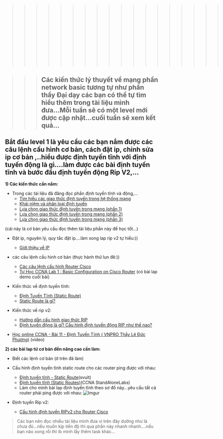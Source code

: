 >>>>>>>>>>>>>>>>>>>>>> # Level 1    

>>> ## Các kiến thức lý thuyết về mạng phần network basic tương tự như phần thầy Đại dạy các bạn có thể tự tìm hiểu thêm trong tài liệu mình đưa...Mỗi tuần sẽ có một level mới được cập nhật...cuối tuần sẽ xem kết quả...
## Bắt đầu level 1 là yêu cầu các bạn nắm được các câu lệnh cấu hình cơ bản, cách đặt ip, chỉnh sửa ip cơ bản ,..hiểu được định tuyến tĩnh với định tuyến động là gì....làm được các bài định tuyến tĩnh và bước đầu định tuyến động Rip V2,...  
**1) Các kiến thức cần nắm:** 
 
* Trong các tài liệu đã đăng đọc phần định tuyến tĩnh và động,...  
  * [Tìm hiểu các giao thức định tuyến trong hệ thống mạng](http://svuit.vn/threads/bai-11-tim-hieu-cac-giao-thuc-dinh-truyen-mang-42/)  
  * [Khái niệm và phân loại định tuyến](http://www.vnpro.vn/khai-niem-va-phan-loai-dinh-tuyen/)  
  * [Lựa chọn giao thức định tuyến trong mạng (phần 1)](http://www.vnpro.vn/lua-chon-giao-thuc-dinh-tuyen-trong-mang/) 
  * [Lựa chọn giao thức định tuyến trong mạng (phần 2)](http://www.vnpro.vn/lua-chon-giao-thuc-dinh-tuyen-trong-mang-phan-2/)
  * [Lựa chọn giao thức định tuyến trong mạng (phần 3)](http://www.vnpro.vn/lua-chon-giao-thuc-dinh-tuyen-trong-mang-phan-3/)

 (cái này là cơ bản yêu cầu đọc thêm tài liệu phần này để học tốt...)  

* Đặt ip, nguyên lý, quy tắc đặt ip....làm xong lap rip v2 tự hiểu:))    
    * [Giới thiệu về IP](https://commitflame.wordpress.com/2011/06/05/ccna-standalonelabs-lab-9-gi%E1%BB%9Bi-thi%E1%BB%87u-v%E1%BB%81-ip/)

* các câu lệnh cấu hình cơ bản (thực hành thử lun đê:))  
  
    * [Các câu lệnh cấu hình Router Cisco](http://svuit.vn/threads/bai-6-1-cac-cau-lenh-cau-hinh-router-cisco-27/)  
    * [Tự Học CCNA Lab 1 : Basic Configuration on Cisco Router](https://itforvn.com/basic-configuration-cisco-router.html/) (có bài lap demo cuối bài) 
    
* Kiến thức về định tuyến tĩnh:  

  * [Định Tuyến Tĩnh (Static Route)](https://bachkhoa-aptech.edu.vn/dinh-tuyen-tinh-static-route.html)   
  * [Static Route là gì?](http://www.vnpro.vn/static-route-la-gi/) 
* Kiến thức về rip v2:  
  * [Hướng dẫn cấu hình giao thức RIP](http://svuit.vn/threads/bai-13-1-cau-hinh-dinh-tuyen-ripv2-tren-router-75/)
  * [Định tuyến động là gì? Cấu hình định tuyến động RIP như thế nao?](http://www.vnpro.vn/dinh-tuyen-dong-la-gi-cau-hinh-dinh-tuyen-dong-rip-nhu-the-nao/)
* [Học online CCNA - Bài 11 - Định Tuyến Tĩnh ( VNPRO Thầy Lê Đức Phương)](https://www.youtube.com/watch?v=Z9i94jSwotE) (video)  
 
**2) các bài lap từ cơ bản đến nâng cao cần làm:**  

  * Biết các lệnh cơ bản (ở trên đã làm)  
  * Cấu hình định tuyến tĩnh static route cho các router ping được với nhau:  
    * [Định tuyến tĩnh - Static Route](http://svuit.vn/threads/lab-5-cau-hinh-static-route-tren-cisco-41/)(svuit)
    * [Định tuyến tĩnh (Static Routes)](https://commitflame.wordpress.com/2011/06/08/ccna-standalonelabs-lab-12-d%E1%BB%8Bnh-tuy%E1%BA%BFn-tinh-static-routes/)(CCNA StandAloneLabs)
    * Làm cho mình bài lap định tuyến tĩnh theo sơ đồ này...yêu cầu tất cả router phải ping được với nhau:
    ![Imgur](https://i.imgur.com/RlvWjqh.png)  

  * Định tuyến Rip v2:
    * [Cấu hình định tuyến RIPv2 cho Router Cisco](http://svuit.vn/threads/lab-6-cau-hinh-dinh-tuyen-ripv2-cho-router-cisco-77/)  
  
>Các bạn nên đọc nhiều tài liệu mình đưa vì trên đây dường như là chưa đủ...nếu muốn kịp tiến độ thì qua phần này nhanh nhanh....nếu bạn nào xong rồi thì ib mình lấy thêm task khác...


  
  


